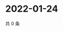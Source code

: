 # 2022-01-24

共 0 条

<!-- BEGIN WEIBO -->
<!-- 最后更新时间 Mon Jan 24 2022 04:14:42 GMT+0800 (China Standard Time) -->

<!-- END WEIBO -->
